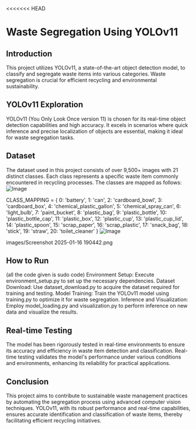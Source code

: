 <<<<<<< HEAD
# Waste Segregation Using YOLOv11

## Introduction
This project utilizes YOLOv11, a state-of-the-art object detection model, to classify and segregate waste items into various categories. Waste segregation is crucial for efficient recycling and environmental sustainability.

## YOLOv11 Exploration
YOLOv11 (You Only Look Once version 11) is chosen for its real-time object detection capabilities and high accuracy. It excels in scenarios where quick inference and precise localization of objects are essential, making it ideal for waste segregation tasks.

## Dataset
The dataset used in this project consists of over 9,500+ images with 21 distinct classes. Each class represents a specific waste item commonly encountered in recycling processes. The classes are mapped as follows:
![Image](https://github.com/user-attachments/assets/24697760-2079-4970-81b5-8a109473f636)


CLASS_MAPPING = {
    0: 'battery',
    1: 'can',
    2: 'cardboard_bowl',
    3: 'cardboard_box',
    4: 'chemical_plastic_gallon',
    5: 'chemical_spray_can',
    6: 'light_bulb',
    7: 'paint_bucket',
    8: 'plastic_bag',
    9: 'plastic_bottle',
    10: 'plastic_bottle_cap',
    11: 'plastic_box',
    12: 'plastic_cup',
    13: 'plastic_cup_lid',
    14: 'plastic_spoon',
    15: 'scrap_paper',
    16: 'scrap_plastic',
    17: 'snack_bag',
    18: 'stick',
    19: 'straw',
    20: 'toilet_cleaner'
}
![Image](https://github.com/user-attachments/assets/1d32d135-4059-458b-ae21-0175c3f22731)


images/Screenshot 2025-01-16 190442.png

## How to Run
(all the code given is sudo code)
Environment Setup: Execute environment_setup.py to set up the necessary dependencies.
Dataset Download: Use dataset_download.py to acquire the dataset required for training and testing.
Model Training: Train the YOLOv11 model using training.py to optimize it for waste segregation.
Inference and Visualization: Employ model_loading.py and visualization.py to perform inference on new data and visualize the results.

## Real-time Testing
The model has been rigorously tested in real-time environments to ensure its accuracy and efficiency in waste item detection and classification. Real-time testing validates the model's performance under various conditions and environments, enhancing its reliability for practical applications.

## Conclusion
This project aims to contribute to sustainable waste management practices by automating the segregation process using advanced computer vision techniques. YOLOv11, with its robust performance and real-time capabilities, ensures accurate identification and classification of waste items, thereby facilitating efficient recycling initiatives.

